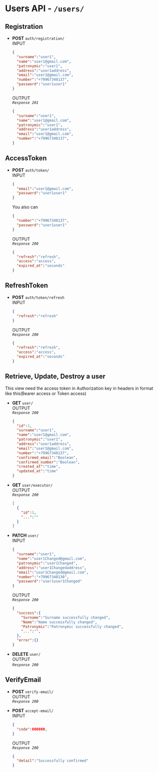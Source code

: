 # **Users API** - **`/users/`**   
    
## **Registration**    
* **POST** `auth/registration/`    
  INPUT    
  ```json  
  {  
    "surname":"user1",   
    "name":"user1@gmail.com",    
    "patronymic":"user1",  
    "address":"user1address",
    "email":"user1@gmail.com",
    "number":"+79967348137",
    "password":"user1user1"  
  }  
  ```    
  OUTPUT    
  *`Response 201`*    
  ```json  
  {  
    "surname":"user1",   
    "name":"user1@gmail.com",    
    "patronymic":"user1",  
    "address":"user1address",
    "email":"user1@gmail.com",
    "number":"+79967348137", 
  }
  ```    
    
## **AccessToken**    
* **POST** `auth/token/`    
  INPUT    
  ```json   
  {  
    "email":"user1@gmail.com",    
    "password":"user1user1"  
  }  
  ```   
  You also can   
  ```json   
  {  
    "number":"+79967348137",    
    "password":"user1user1"  
  }  
  ```   
  OUTPUT    
  *`Response 200`*   
  ```json  
  {  
    "refresh":"refresh",  
    "access":"access",
    "expired_at":"seconds"
  }  
  ```  

## **RefreshToken**    
* **POST** `auth/token/refresh`    
  INPUT    
  ```json   
  {  
    "refresh":"refresh"  
  }  
  ```   
  OUTPUT    
  *`Response 200`*   
  ```json  
  {  
    "refresh":"refresh",  
    "access":"access",
    "expired_at":"seconds"
  }  
  ```  
    
## **Retrieve, Update, Destroy a user**   
  This view need the access token in Authorization key in headers in format like this(Bearer access or Token access)   
* **GET** `user/`    
  OUTPUT    
  *`Response 200`*  
  ```json    
  {  
    "id":1,
    "surname":"user1",   
    "name":"user1@gmail.com",    
    "patronymic":"user1",  
    "address":"user1address",
    "email":"user1@gmail.com",
    "number":"+79967348137", 
    "confirmed_email":"Boolean",
    "confirmed_number":"Boolean",
    "created_at":"time", 
    "updated_at":"time"
  }
  ```  
* **GET** `user/executor/`   
  OUTPUT   
  *`Response 200`*   
  ```json   
  [
    {
      "id":1,
      "...":""
    }
  ]
  ```      
* **PATCH** `user/`                               
  INPUT    
  ```json  
  {  
    "surname":"user1",   
    "name":"user1Changed@gmail.com",    
    "patronymic":"user1Changed",  
    "address":"user1Changedaddress",
    "email":"user1Changed@gmail.com",
    "number":"+79967348130",
    "password":"user1user1Changed"  
  }  
  ```    
  OUTPUT    
  *`Response 200`*  
  ```json  
  {  
    "success":{
      "Surname":"Surname successfully changed",
      "Name":"Name successfully changed", 
      "Patronymic":"Patronymic successfully changed",
      "...":"",
    },
    "error":{}
  }  
  ```  
* **DELETE** `user/`    
  OUTPUT    
  *`Response 200`*   

## **VerifyEmail**    
* **POST** `verify-email/`     
  OUTPUT    
  *`Response 200`*    
     
* **POST** `accept-email/`    
  INPUT     
  ```json  
  {  
    "code":000000,
  }  
  ```   
  OUTPUT   
  *`Response 200`*  
  ```json   
  {    
    "detail":"Successfully confirmed" 
  }  
  ```   
